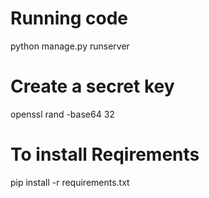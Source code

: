 # Running code
python manage.py runserver

# Create a secret key 
openssl rand -base64 32

# To install Reqirements
pip install -r requirements.txt